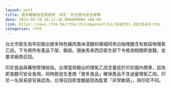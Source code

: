 ```yaml
---
layout: post
title: 營多麵被指含致癌物　印尼：符合國內安全標準
date: 2023-04-28 18:21:18.000000000 +08:00
link: https://news.rthk.hk/rthk/ch/component/k2/1698351-20230428.htm
categories: rthk
---
```


台北市衛生局早前驗出營多特色雞肉風味湯麵和檳城阿來白咖哩麵含有致癌物環氧乙烷，下令將所有產品下架、銷毀。隨後馬來西亞衛生部下令檢測相關即食麵，並要求廠商召回。 

印尼食品與藥物管理局指，台灣當局驗出的環氧乙烷含量低於印尼國內標準，認為即食麵可安全食用。同時敦促生產商「營多食品」確保產品不含過量環氧乙烷。印尼一名貿易部官員認為，台灣召回即食麵是因為監管「非常敏感」，與印尼不同。
